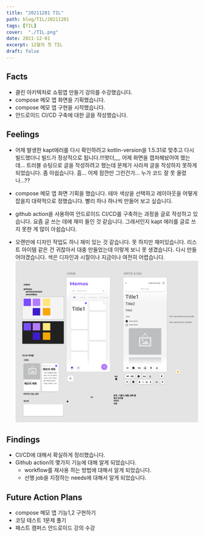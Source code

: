 ```yaml
---
title: "20211201 TIL"
path: blog/TIL/20211201
tags: [TIL]
cover:  "./TIL.png"
date: 2021-12-01
excerpt: 12월의 첫 TIL
draft: false
---
```


## Facts

* 클린 아키텍처로 쇼핑앱 만들기 강의를 수강했습니다.
* compose 메모 앱 화면을 기획했습니다. 
* compose 메모 앱 구현을 시작했습니다.
* 안드로이드 CI/CD 구축에 대한 글을 작성했습니다.


## Feelings

* 어제 발생한 kapt에러를 다시 확인하려고 kotlin-version을 1.5.31로 맞추고 다시 빌드했더니 빌드가 정상적으로 됩니다.!!!왓더,,,, 어제 화면을 캡처해놨어여 했는데... 트러블 슈팅으로 글을 작성하려고 했는데 문제가 사라져 글을 작성하지 못하게 되었습니다. 좀 아쉽습니다. 흠... 어제 잠깐만 그런건가... 누가 코드 잘 못 올렸나...??

* compose 메모 앱 화면 기획을 했습니다. 테마 색상을 선택하고 레이아웃을 어떻게 잡을지 대략적으로 정했습니다. 빨리 하나 하나씩 만들어 보고 싶습니다.

* github action을 사용하여 안드로이드 CI/CD를 구축하는 과정을 글로 작성하고 있습니다. 요즘 글 쓰는 데에 재미 들인 것 같습니다. 그래서인지 kapt 에러를 글로 쓰지 못한 게 많이 아쉽습니다.

* 오랜만에 디자인 작업도 하니 재미 있는 것 같습니다. 못 하지만 재미있습니다. 리스트 아이템 같은 건 귀찮아서 대충 만들었는데 이렇게 보니 못 생겼습니다. 다시 만들어야겠습니다. 색은 디자인과 시절이나 지금이나 여전히 어렵습니다.
![](./design.png)
  
## Findings

* CI/CD에 대해서 확실하게 정리했습니다. 
* Github action의 몇가지 기능에 대해 알게 되었습니다. 
  * workflow를 재사용 하는 방법에 대해서 알게 되었습니다. 
  * 선행 job을 지정하는 needs에 대해서 알게 되었습니다.


## Future Action Plans
* compose 메모 앱 기능1,2 구현하기 
* 코딩 테스트 1문제 풀기 
* 패스트 캠퍼스 안드로이드 강의 수강


















